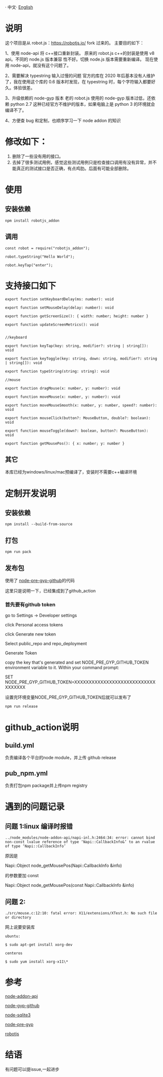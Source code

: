 · 中文· [English](./README.md)

# 说明

这个项目是从 robot.js：https://robotjs.io/ fork 过来的。
主要目的如下：

1、使用 node-api 将 c++接口重新封装。
原来的 robot.js c++的封装是使用 v8 api。不同的 node.js 版本兼容 性不好。切换 node.js 版本需要重新编译。
现在使用 node-api，就没有这个问题了。

2、需要解决 typestring 输入过慢的问题
官方的库在 2020 年后基本没有人维护了，我在使用这个库的 0.6 版本时发现，在 typestring 时，每个字符输入都要好久。体验很差。

3、升级依赖的 node-gyp 版本
老的 robot.js 使用的 node-gyp 版本过低，还依赖 python 2.7 这种已经官方不维护的版本，如果电脑上是 python 3 的环境就会编译不了。

4、方便查 bug 和定制，也顺序学习一下 node addon 的知识

# 修改如下：

1. 删除了一些没有用的接口。
2. 去掉了很多测试用例，感觉这些测试用例只是检查接口调用有没有异常，并不能真正的测试接口是否正确，有点鸡肋。后面有可能全部删除。

# 使用

## 安装依赖
`
npm install robotjs_addon
`

## 调用

```
const robot = require("robotjs_addon");

robot.typeString("Hello World");

robot.keyTap("enter");

```

# 支持接口如下
```
export function setKeyboardDelay(ms: number): void

export function setMouseDelay(delay: number): void

export function getScreenSize(): { width: number; height: number }

export function updateScreenMetrics(): void


//keyboard

export function keyTap(key: string, modifier?: string | string[]): void

export function keyToggle(key: string, down: string, modifier?: string | string[]): void

export function typeString(string: string): void

//mouse

export function dragMouse(x: number, y: number): void

export function moveMouse(x: number, y: number): void

export function moveMouseSmooth(x: number, y: number, speed?: number): void

export function mouseClick(button?: MouseButton, double?: boolean): void

export function mouseToggle(down?: boolean, button?: MouseButton): void

export function getMousePos(): { x: number; y: number }

```

## 其它

本库已经为windows/linux/mac预编译了，安装时不需要c++编译环境


# 定制开发说明

## 安装依赖

```
npm install --build-from-source
```

## 打包

```
npm run pack
```

## 发布包

使用了 [node-pre-gyp-github](https://www.npmjs.com/package/node-pre-gyp-github)的代码

这里只是说明一下，已经集成到了github_action
 
### 首先要有github token

go to Settings -> Developer settings

click Personal access tokens

click Generate new token

Select public_repo and repo_deployment

Generate Token

copy the key that's generated and set NODE_PRE_GYP_GITHUB_TOKEN environment variable to it. Within your command prompt:

SET NODE_PRE_GYP_GITHUB_TOKEN=XXXXXXXXXXXXXXXXXXXXXXXXXXXXXXXXXXX

设置完环境变量NODE_PRE_GYP_GITHUB_TOKEN后就可以发布了
 
```
npm run release

```

# github_action说明

## build.yml

负责编译各个平台的node module，并上传 github release

## pub_npm.yml

负责打包npm package并上传npm registry

# 遇到的问题记录

## 问题 1:linux 编译时报错

```
../node_modules/node-addon-api/napi-inl.h:2464:34: error: cannot bind non-const lvalue reference of type ‘Napi::CallbackInfo&’ to an rvalue of type ‘Napi::CallbackInfo’
```

原因是

Napi::Object node_getMousePos(Napi::CallbackInfo &info)

的参数要加 const

Napi::Object node_getMousePos(const Napi::CallbackInfo &info)

## 问题 2:

```
./src/mouse.c:12:10: fatal error: X11/extensions/XTest.h: No such file or directory
```

网上说要安装库
```
ubuntu:

$ sudo apt-get install xorg-dev

centeros

$ sudo yum install xorg-x11\*
```


# 参考

[node-addon-api](https://github.com/nodejs/node-addon-api)

[node-gyp-github](https://www.npmjs.com/package/node-pre-gyp-github)

[node-sqlite3](https://github.com/TryGhost/node-sqlite3)

[node-pre-gyp](https://github.com/mapbox/node-pre-gyp)

[robotjs](https://www.npmjs.com/package/robotjs)

# 结语

有问题可以提issue,一起进步
